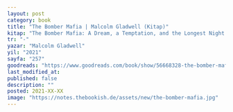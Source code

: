 ```yaml
---
layout: post
category: book
title: "The Bomber Mafia | Malcolm Gladwell (Kitap)"
kitap: "The Bomber Mafia: A Dream, a Temptation, and the Longest Night of the Second World War (2021)"
tr: "-"
yazar: "Malcolm Gladwell"
yil: "2021"
sayfa: "257"
goodreads: "https://www.goodreads.com/book/show/56668328-the-bomber-mafia"
last_modified_at:
published: false
description: ""
posted: 2021-XX-XX
image: "https://notes.thebookish.de/assets/new/the-bomber-mafia.jpg"
---
```



